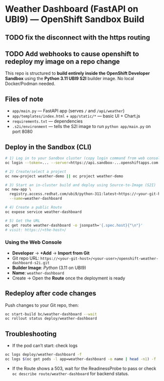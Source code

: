 

# Weather Dashboard (FastAPI on UBI9) — OpenShift Sandbox Build

## TODO   fix the disconnect with the https routing
## TODO   Add webhooks to cause openshift to redeploy my image on a repo change

This repo is structured to **build entirely inside the OpenShift Developer Sandbox** using the **Python 3.11 UBI9 S2I** builder image. No local Docker/Podman 
needed.

## Files of note
- `app/main.py` — FastAPI app (serves `/` and `/api/weather`)
- `app/templates/index.html` + `app/static/*` — basic UI + Chart.js
- `requirements.txt` — dependencies
- `.s2i/environment` — tells the S2I image to run `python app/main.py` on port 8080

## Deploy in the Sandbox (CLI)
```bash
# 1) Log in to your Sandbox cluster (copy login command from web console)
oc login --token=... --server=https://api.sandbox-...openshiftapps.com:6443

# 2) Create/select a project
oc new-project weather-demo || oc project weather-demo

# 3) Start an in-cluster build and deploy using Source-to-Image (S2I)
oc new-app \
  registry.access.redhat.com/ubi9/python-311:latest~https://<your-git-host>/<your-user>/openshift-weather-dashboard-s2i.git \
  --name=weather-dashboard

# 4) Create a public Route
oc expose service weather-dashboard

# 5) Get the URL
oc get route weather-dashboard -o jsonpath='{.spec.host}{"\n"}'
# visit: https://<the-host>/
```

### Using the Web Console
- **Developer** → **+Add** → **Import from Git**  
- Git repo URL: `https://<your-git-host>/<your-user>/openshift-weather-dashboard-s2i.git`  
- **Builder Image**: *Python* (3.11 on UBI9)  
- **Name**: `weather-dashboard`  
- Create → Open the **Route** once the deployment is ready

## Redeploy after code changes
Push changes to your Git repo, then:
```bash
oc start-build bc/weather-dashboard --wait
oc rollout status deploy/weather-dashboard
```

## Troubleshooting
- If the pod can’t start: check logs
```bash
oc logs deploy/weather-dashboard -f
oc logs $(oc get pods -l app=weather-dashboard -o name | head -n1) -f
```
- If the Route shows a 503, wait for the ReadinessProbe to pass or check `oc describe route/weather-dashboard` for backend status.
